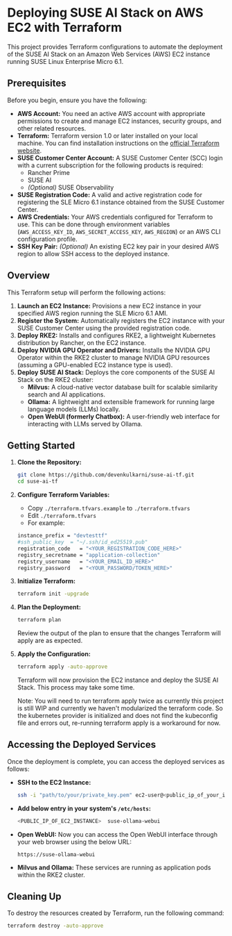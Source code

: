 # Deploying SUSE AI Stack on AWS EC2 with Terraform

This project provides Terraform configurations to automate the deployment of the SUSE AI Stack on an Amazon Web Services (AWS) EC2 instance running SUSE Linux Enterprise Micro 6.1.

## Prerequisites

Before you begin, ensure you have the following:

* **AWS Account:** You need an active AWS account with appropriate permissions to create and manage EC2 instances, security groups, and other related resources.
* **Terraform:** Terraform version 1.0 or later installed on your local machine. You can find installation instructions on the [official Terraform website](https://www.terraform.io/downloads).
* **SUSE Customer Center Account:** A SUSE Customer Center (SCC) login with a current subscription for the following products is required:
    * Rancher Prime
    * SUSE AI
    * *(Optional)* SUSE Observability
* **SUSE Registration Code:** A valid and active registration code for registering the SLE Micro 6.1 instance obtained from the SUSE Customer Center.
* **AWS Credentials:** Your AWS credentials configured for Terraform to use. This can be done through environment variables (`AWS_ACCESS_KEY_ID`, `AWS_SECRET_ACCESS_KEY`, `AWS_REGION`) or an AWS CLI configuration profile.
* **SSH Key Pair:** *(Optional)* An existing EC2 key pair in your desired AWS region to allow SSH access to the deployed instance.

## Overview

This Terraform setup will perform the following actions:

1.  **Launch an EC2 Instance:** Provisions a new EC2 instance in your specified AWS region running the SLE Micro 6.1 AMI.
2.  **Register the System:** Automatically registers the EC2 instance with your SUSE Customer Center using the provided registration code.
3.  **Deploy RKE2:** Installs and configures RKE2, a lightweight Kubernetes distribution by Rancher, on the EC2 instance.
4.  **Deploy NVIDIA GPU Operator and Drivers:** Installs the NVIDIA GPU Operator within the RKE2 cluster to manage NVIDIA GPU resources (assuming a GPU-enabled EC2 instance type is used).
5.  **Deploy SUSE AI Stack:** Deploys the core components of the SUSE AI Stack on the RKE2 cluster:
    * **Milvus:** A cloud-native vector database built for scalable similarity search and AI applications.
    * **Ollama:** A lightweight and extensible framework for running large language models (LLMs) locally.
    * **Open WebUI (formerly Chatbox):** A user-friendly web interface for interacting with LLMs served by Ollama.

## Getting Started

1.  **Clone the Repository:**
    ```bash
    git clone https://github.com/devenkulkarni/suse-ai-tf.git
    cd suse-ai-tf
    ```

2.  **Configure Terraform Variables:**
    
    - Copy `./terraform.tfvars.example` to `./terraform.tfvars`
    - Edit `./terraform.tfvars`
    - For example:
    ```bash
    instance_prefix = "devtesttf"
    #ssh_public_key  = "~/.ssh/id_ed25519.pub"
    registration_code   = "<YOUR_REGISTRATION_CODE_HERE>"
    registry_secretname = "application-collection"
    registry_username   = "<YOUR_EMAIL_ID_HERE>"
    registry_password   = "<YOUR_PASSWORD/TOKEN_HERE>"
    ```

3.  **Initialize Terraform:**
    ```bash
    terraform init -upgrade
    ```

4.  **Plan the Deployment:**
    ```bash
    terraform plan
    ```
    Review the output of the plan to ensure that the changes Terraform will apply are as expected.

5.  **Apply the Configuration:**
    ```bash
    terraform apply -auto-approve
    ```
    Terraform will now provision the EC2 instance and deploy the SUSE AI Stack. This process may take some time.

    Note: You will need to run terraform apply twice as currently this project is still WIP and currently we haven't modularized the terraform code. So the kubernetes provider is initialized and does not find the kubeconfig file and errors out, re-running terraform apply is a workaround for now.

## Accessing the Deployed Services

Once the deployment is complete, you can access the deployed services as follows:

* **SSH to the EC2 Instance:**
    ```bash
    ssh -i "path/to/your/private_key.pem" ec2-user@<public_ip_of_your_instance>
    ```

* **Add below entry in your system's `/etc/hosts`:**
    ```bash
    <PUBLIC_IP_OF_EC2_INSTANCE>  suse-ollama-webui
    
* **Open WebUI:** Now you can access the Open WebUI interface through your web browser using the below URL:
    ```
    https://suse-ollama-webui
    ```

* **Milvus and Ollama:** These services are running as application pods within the RKE2 cluster.

## Cleaning Up

To destroy the resources created by Terraform, run the following command:

```bash
terraform destroy -auto-approve
```
